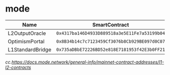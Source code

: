 # mode
| Name | SmartContract |
|---------|---------|
| L2OutputOracle | ```0x4317ba146D4933D889518a3e5E11Fe7a53199b04``` |
| OptimismPortal | ```0x8B34b14c7c7123459Cf3076b8Cb929BE097d0C07``` |
| L1StandardBridge | ```0x735aDBbE72226BD52e818E7181953f42E3b0FF21``` |

*cc.https://docs.mode.network/general-info/mainnet-contract-addresses/l1-l2-contracts*